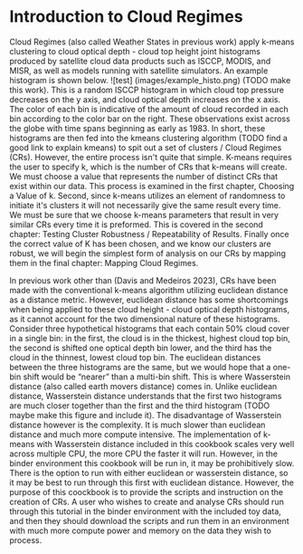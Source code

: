 # Introduction to Cloud Regimes
Cloud Regimes (also called Weather States in previous work) apply k-means clustering to cloud optical depth - cloud top height joint histograms produced by satellite cloud data products such as ISCCP, MODIS, and MISR, as well as models running with satellite simulators. An example histogram is shown below. ![test] (images/example_histo.png) (TODO make this work). This is a random ISCCP histogram in which cloud top pressure decreases on the y axis, and cloud optical depth increases on the x axis. The color of each bin is indicative of the amount of cloud recorded in each bin according to the color bar on the right. These observations exist across the globe with time spans beginning as early as 1983. In short, these histograms are then fed into the kmeans clustering algorithm (TODO find a good link to explain kmeans) to spit out a set of clusters / Cloud Regimes (CRs). However, the entire process isn't quite that simple. K-means requires the user to specify k, which is the number of CRs that k-means will create. We must choose a value that represents the number of distinct CRs that exist within our data. This process is examined in the first chapter, Choosing a Value of k. Second, since k-means utilizes an element of randomness to initiate it's clusters it will not necessarily give the same result every time. We must be sure that we choose k-means parameters that result in very similar CRs every time it is preformed. This is covered in the second chapter: Testing Cluster Robustness / Repeatability of Results. Finally once the correct value of K has been chosen, and we know our clusters are robust, we will begin the simplest form of analysis on our CRs by mapping them in the final chapter: Mapping Cloud Regimes.

In previous work other than (Davis and Medeiros 2023), CRs have been made with the conventional k-means algorithm utilizing euclidean distance as a distance metric. However, euclidean distance has some shortcomings when being applied to these cloud height - cloud optical depth histograms, as it cannot account for the two dimensional nature of these histograms. Consider three hypothetical histograms that each contain 50% cloud cover in a single bin: in the first, the cloud is in the thickest, highest cloud top bin, the second is shifted one optical depth bin lower, and the third has the cloud in the thinnest, lowest cloud top bin. The euclidean distances between the three histograms are the same, but we would hope that a one-bin shift would be “nearer” than a multi-bin shift. This is where Wasserstein distance (also called earth movers distance) comes in. Unlike euclidean distance, Wasserstein distance understands that the first two histograms are much closer together than the first and the third histogram (TODO maybe make this figure and include it). The disadvantage of Wasserstein distance however is the complexity. It is much slower than euclidean distance and much more compute intensive. The implementation of k-means with Wasserstein distance included in this cookbook scales very well across multiple CPU, the more CPU the faster it will run. However, in the binder environment this cookbook will be run in, it may be prohibitively slow. There is the option to run with either euclidean or wasserstein distance, so it may be best to run through this first with euclidean distance. However, the purpose of this coockbook is to provide the scripts and instruction on the creation of CRs. A user who wishes to create and analyse CRs should run through this tutorial in the binder environment with the included toy data, and then they should download the scripts and run them in an environment with much more compute power and memory on the data they wish to process. 


